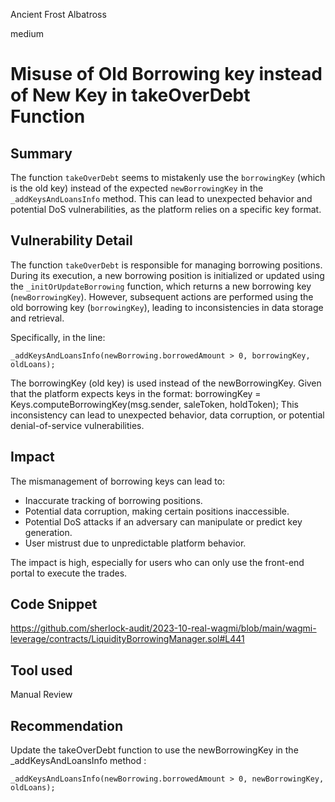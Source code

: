 Ancient Frost Albatross

medium

# Misuse of Old Borrowing key instead of New Key in takeOverDebt Function
## Summary


The function `takeOverDebt` seems to mistakenly use the `borrowingKey` (which is the old key) instead of the expected `newBorrowingKey` in the `_addKeysAndLoansInfo` method. This can lead to unexpected behavior and potential DoS vulnerabilities, as the platform relies on a specific key format.

## Vulnerability Detail

The function `takeOverDebt` is responsible for managing borrowing positions. During its execution, a new borrowing position is initialized or updated using the `_initOrUpdateBorrowing` function, which returns a new borrowing key (`newBorrowingKey`). However, subsequent actions are performed using the old borrowing key (`borrowingKey`), leading to inconsistencies in data storage and retrieval.

Specifically, in the line:

```solidity
_addKeysAndLoansInfo(newBorrowing.borrowedAmount > 0, borrowingKey, oldLoans);
```
The borrowingKey (old key) is used instead of the newBorrowingKey. Given that the platform expects keys in the format:
borrowingKey = Keys.computeBorrowingKey(msg.sender, saleToken, holdToken);
This inconsistency can lead to unexpected behavior, data corruption, or potential denial-of-service vulnerabilities.

## Impact

The mismanagement of borrowing keys can lead to:

- Inaccurate tracking of borrowing positions.
- Potential data corruption, making certain positions inaccessible.
- Potential DoS attacks if an adversary can manipulate or predict key generation.
- User mistrust due to unpredictable platform behavior.

The impact is high, especially for users who can only use the front-end portal to execute the trades.

## Code Snippet
https://github.com/sherlock-audit/2023-10-real-wagmi/blob/main/wagmi-leverage/contracts/LiquidityBorrowingManager.sol#L441
## Tool used

Manual Review

## Recommendation

Update the takeOverDebt function to use the newBorrowingKey in the _addKeysAndLoansInfo method :
```solidity
_addKeysAndLoansInfo(newBorrowing.borrowedAmount > 0, newBorrowingKey, oldLoans);
```